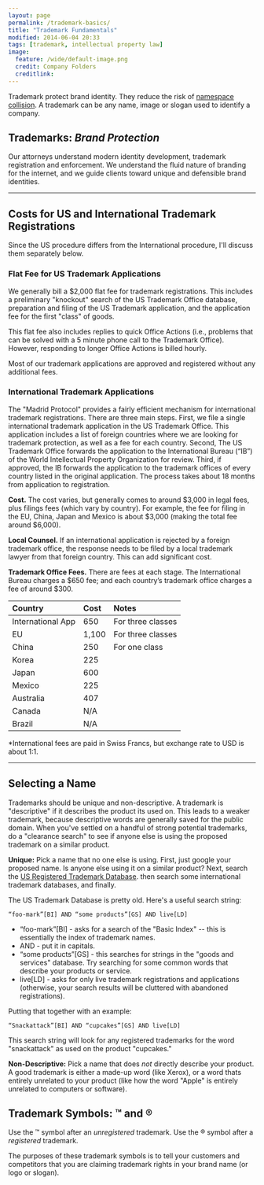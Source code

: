 ```yaml
---
layout: page
permalink: /trademark-basics/
title: "Trademark Fundamentals"
modified: 2014-06-04 20:33
tags: [trademark, intellectual property law]
image:
  feature: /wide/default-image.png
  credit: Company Folders
  creditlink:  
---
```




Trademark protect brand identity. They reduce the risk of [namespace collision](http://en.wikipedia.org/wiki/Naming_collision). A trademark can be any name, image or slogan used to identify a company. 

## Trademarks:  <em>Brand Protection</em>

Our attorneys understand modern identity development, trademark registration and enforcement. We understand the fluid nature of branding for the internet, and we guide clients toward unique and defensible brand identities.


- - - 

## Costs for US and International Trademark Registrations

Since the US procedure differs from the International procedure, I'll discuss them separately below. 

 
### Flat Fee for US Trademark Applications 

We generally bill a $2,000 flat fee for trademark registrations. This includes a preliminary "knockout" search of the US Trademark Office database, preparation and filing of the US Trademark application, and the application fee for the first "class" of goods. 

This flat fee also includes replies to quick Office Actions (i.e., problems that can be solved with a 5 minute phone call to the Trademark Office). However, responding to longer Office Actions is billed hourly. 

Most of our trademark applications are approved and registered without any additional fees. 

### International Trademark Applications

The "Madrid Protocol" provides a fairly efficient mechanism for international trademark registrations. There are three main steps. First, we file a single international trademark application in the US Trademark Office. This application includes a list of foreign countries where we are looking for trademark protection, as well as a fee for each country. Second, The US Trademark Office forwards the application to the International Bureau (“IB”) of the World Intellectual Property Organization for review.  Third, if approved, the IB forwards the application to the trademark offices of every country listed in the original application. The process takes about 18 months from application to registration. 

**Cost.** The cost varies, but generally comes to around $3,000 in legal fees, plus filings fees (which vary by country). For example, the fee for filing in the EU, China, Japan and Mexico is about $3,000 (making the total fee around $6,000). 

**Local Counsel.** If an international application is rejected by a foreign trademark office, the response needs to be filed by a local trademark lawyer from that foreign country. This can add significant cost. 

**Trademark Office Fees.** There are fees at each stage. The International Bureau charges a $650 fee; and each country’s trademark office charges a fee of around $300. 


| Country | Cost | Notes |
|:--------|:-------|:--------|
| International App   | 650   | For three classes |
| EU   | 1,100   | For three classes |
| China | 250   | For one class|
| Korea | 225   |    |
| Japan | 600   |    |
| Mexico | 225   |    |
| Australia |  407  |    |
| Canada |  N/A  |    |
| Brazil |  N/A  |    |

*International fees are paid in Swiss Francs, but exchange rate to USD is about 1:1. 


- - - 

## Selecting a Name

Trademarks should be unique and non-descriptive. A trademark is "descriptive" if it describes the product its used on. This leads to a weaker trademark, because descriptive words are generally saved for the public domain. When you've settled on a handful of strong potential trademarks, do a "clearance search" to see if anyone else is using the proposed trademark on a similar product. 

**Unique:** Pick a name that no one else is using. First, just google your proposed name. Is anyone else using it on a similar product? Next, search the [US Registered Trademark Database](tess2.uspto.gov/bin/gate.exe?f=login&p_lang=english&p_d=trmk).  then search some international trademark databases, and finally. 

The US Trademark Database is pretty old. Here's a useful search string: 



    “foo-mark”[BI] AND “some products”[GS] AND live[LD]



* “foo-mark”[BI] - asks for a search of the "Basic Index" -- this is essentially the index of trademark names.  
* AND - put it in capitals. 
* “some products”[GS] - this searches for strings in the "goods and services" database. Try searching for some common words that describe your products or service. 
* live[LD] - asks for only live trademark registrations and applications (otherwise, your search results will be cluttered with abandoned registrations). 

Putting that together with an example: 

    “Snackattack”[BI] AND “cupcakes”[GS] AND live[LD]

This search string will look for any registered trademarks for the word "snackattack" as used on the product "cupcakes."

 
**Non-Descriptive:** Pick a name that does *not* directly describe your product. A good trademark is either a made-up word (like Xerox), or a word thats entirely unrelated to your product (like how the word "Apple" is entirely unrelated to computers or software). 

## Trademark Symbols: ™ and ®

Use the ™ symbol after an *unregistered* trademark. Use the ® symbol after a *registered* trademark. 

The purposes of these trademark symbols is to tell your customers and competitors that you are claiming trademark rights in your brand name (or logo or slogan). 